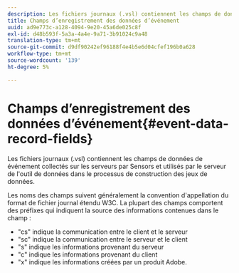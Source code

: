 ```yaml
---
description: Les fichiers journaux (.vsl) contiennent les champs de données de événement collectés sur les serveurs par Sensors et utilisés par le serveur de l'outil de données dans le processus de construction des jeux de données.
title: Champs d’enregistrement des données d’événement
uuid: ad9e773c-a128-4094-9e20-45a6de025c8f
exl-id: d48b593f-5a3a-4a4e-9a71-3b91024c9a48
translation-type: tm+mt
source-git-commit: d9df90242ef96188f4e4b5e6d04cfef196b0a628
workflow-type: tm+mt
source-wordcount: '139'
ht-degree: 5%

---
```


# Champs d’enregistrement des données d’événement{#event-data-record-fields}

Les fichiers journaux (.vsl) contiennent les champs de données de événement collectés sur les serveurs par Sensors et utilisés par le serveur de l&#39;outil de données dans le processus de construction des jeux de données.

Les noms des champs suivent généralement la convention d&#39;appellation du format de fichier journal étendu W3C. La plupart des champs comportent des préfixes qui indiquent la source des informations contenues dans le champ :

* &quot;cs&quot; indique la communication entre le client et le serveur
* &quot;sc&quot; indique la communication entre le serveur et le client
* &quot;s&quot; indique les informations provenant du serveur
* &quot;c&quot; indique les informations provenant du client
* &quot;x&quot; indique les informations créées par un produit Adobe.
